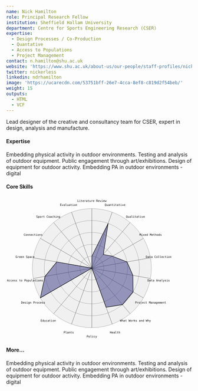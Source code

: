 ```yaml
---
name: Nick Hamilton
role: Principal Research Fellow
institution: Sheffield Hallam University
department: Centre for Sports Engineering Research (CSER)
expertise:
  - Design Processes / Co-Production
  - Quantative
  - Access to Populations
  - Project Management
contact: n.hamilton@shu.ac.uk
website: 'https://www.shu.ac.uk/about-us/our-people/staff-profiles/nick-hamilton'
twitter: nickerless
linkedin: ndrhamilton
image: 'https://ucarecdn.com/53751bff-26e7-4cca-8ef8-c819d2f54beb/'
weight: 15
outputs:
  - HTML
  - VCF
---
```


Lead designer of the creative and consultancy team for CSER, expert in design,
analysis and manufacture.

#### Expertise
Embedding physical activity in outdoor environments. Testing and analysis of outdoor equipment.
Public engagement through art/exhibitions. Design of equipment for outdoor activity.
Embedding PA in outdoor environments - digital

#### Core Skills
<svg version="1" xmlns="http://www.w3.org/2000/svg" viewBox="-10 0 130 100">
	<style>
		.axis {
			stroke: #555;
			stroke-width: .2;
		}
		.scale {
			fill: #f0f0f0;
			stroke: #999;
			stroke-width: .2;
		}
		.shape {
			fill-opacity: .5;
			stroke-width: .3;
		}
		.shape:hover { fill-opacity: .6; }
		.shape.person { fill: #3a3b87; stroke: #000000; }
	</style>
	<g transform="translate(50.0000,50.0000)"><g><circle class="scale" fill="none" r="41.66666666666667"></circle><circle class="scale" fill="none" r="33.333333333333336"></circle><circle class="scale" fill="none" r="25.000000000000004"></circle><circle class="scale" fill="none" r="16.666666666666668"></circle><circle class="scale" fill="none" r="8.333333333333334"></circle></g><g><polyline class="axis" points="0.0000,0.0000 0.0000,-41.6667"></polyline><polyline class="axis" points="0.0000,0.0000 14.2508,-39.1539"></polyline><polyline class="axis" points="0.0000,0.0000 26.7828,-31.9185"></polyline><polyline class="axis" points="0.0000,0.0000 36.0844,-20.8333"></polyline><polyline class="axis" points="0.0000,0.0000 41.0337,-7.2353"></polyline><polyline class="axis" points="0.0000,0.0000 41.0337,7.2353"></polyline><polyline class="axis" points="0.0000,0.0000 36.0844,20.8333"></polyline><polyline class="axis" points="0.0000,0.0000 26.7828,31.9185"></polyline><polyline class="axis" points="0.0000,0.0000 14.2508,39.1539"></polyline><polyline class="axis" points="0.0000,0.0000 0.0000,41.6667"></polyline><polyline class="axis" points="0.0000,0.0000 -14.2508,39.1539"></polyline><polyline class="axis" points="0.0000,0.0000 -26.7828,31.9185"></polyline><polyline class="axis" points="0.0000,0.0000 -36.0844,20.8333"></polyline><polyline class="axis" points="0.0000,0.0000 -41.0337,7.2353"></polyline><polyline class="axis" points="0.0000,0.0000 -41.0337,-7.2353"></polyline><polyline class="axis" points="0.0000,0.0000 -36.0844,-20.8333"></polyline><polyline class="axis" points="0.0000,0.0000 -26.7828,-31.9185"></polyline><polyline class="axis" points="0.0000,0.0000 -14.2508,-39.1539"></polyline></g><g><path class="shape person" d="M0.0000,-8.3333L11.4007,-31.3231L8.0348,-9.5756L14.4338,-8.3333L24.6202,-4.3412L28.7236,5.0647L28.8675,16.6667L21.4263,25.5348L9.9756,27.4077L0.0000,0.0000L0.0000,0.0000L0.0000,0.0000L-36.0844,20.8333L-32.8269,5.7883L-24.6202,-4.3412L0.0000,0.0000L0.0000,0.0000L0.0000,0.0000z"></path></g><g><text class="caption" text-anchor="middle" font-size="2" font-family="DejaVu Sans Mono, Helvetica, sans-serif" x="0.0000" y="-47.5000" dy="1">Literature Review</text><text class="caption" text-anchor="middle" font-size="2" font-family="DejaVu Sans Mono, Helvetica, sans-serif" x="16.2460" y="-44.6354" dy="1">Quantitative</text><text class="caption" text-anchor="middle" font-size="2" font-family="DejaVu Sans Mono, Helvetica, sans-serif" x="30.5324" y="-36.3871" dy="1">Qualitative</text><text class="caption" text-anchor="middle" font-size="2" font-family="DejaVu Sans Mono, Helvetica, sans-serif" x="41.1362" y="-23.7500" dy="1">Mixed Methods</text><text class="caption" text-anchor="middle" font-size="2" font-family="DejaVu Sans Mono, Helvetica, sans-serif" x="46.7784" y="-8.2483" dy="1">Data Collection</text><text class="caption" text-anchor="middle" font-size="2" font-family="DejaVu Sans Mono, Helvetica, sans-serif" x="46.7784" y="8.2483" dy="1">Data Analysis</text><text class="caption" text-anchor="middle" font-size="2" font-family="DejaVu Sans Mono, Helvetica, sans-serif" x="41.1362" y="23.7500" dy="1">Project Management</text><text class="caption" text-anchor="middle" font-size="2" font-family="DejaVu Sans Mono, Helvetica, sans-serif" x="30.5324" y="36.3871" dy="1">What Works and Why</text><text class="caption" text-anchor="middle" font-size="2" font-family="DejaVu Sans Mono, Helvetica, sans-serif" x="16.2460" y="44.6354" dy="1">Health</text><text class="caption" text-anchor="middle" font-size="2" font-family="DejaVu Sans Mono, Helvetica, sans-serif" x="0.0000" y="47.5000" dy="1">Policy</text><text class="caption" text-anchor="middle" font-size="2" font-family="DejaVu Sans Mono, Helvetica, sans-serif" x="-16.2460" y="44.6354" dy="1">Plants</text><text class="caption" text-anchor="middle" font-size="2" font-family="DejaVu Sans Mono, Helvetica, sans-serif" x="-30.5324" y="36.3871" dy="1">Education</text><text class="caption" text-anchor="middle" font-size="2" font-family="DejaVu Sans Mono, Helvetica, sans-serif" x="-41.1362" y="23.7500" dy="1">Design Process</text><text class="caption" text-anchor="middle" font-size="2" font-family="DejaVu Sans Mono, Helvetica, sans-serif" x="-46.7784" y="8.2483" dy="1">Access to Populations</text><text class="caption" text-anchor="middle" font-size="2" font-family="DejaVu Sans Mono, Helvetica, sans-serif" x="-46.7784" y="-8.2483" dy="1">Green Space</text><text class="caption" text-anchor="middle" font-size="2" font-family="DejaVu Sans Mono, Helvetica, sans-serif" x="-41.1362" y="-23.7500" dy="1">Connections</text><text class="caption" text-anchor="middle" font-size="2" font-family="DejaVu Sans Mono, Helvetica, sans-serif" x="-30.5324" y="-36.3871" dy="1">Sport Coaching</text><text class="caption" text-anchor="middle" font-size="2" font-family="DejaVu Sans Mono, Helvetica, sans-serif" x="-16.2460" y="-44.6354" dy="1">Evaluation</text></g></g>
</svg>

#### More...
Embedding physical activity in outdoor environments. Testing and analysis of outdoor equipment.
Public engagement through art/exhibitions. Design of equipment for outdoor activity.
Embedding PA in outdoor environments - digital
